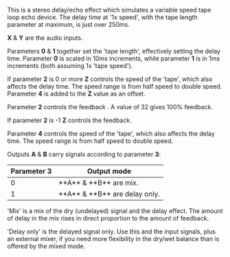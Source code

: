 
This is a stereo delay/echo effect which simulates a variable speed tape loop echo device. The delay time at '1x speed',
with the tape length parameter at maximum, is just over 250ms.

**X** & **Y** are the audio inputs.

Parameters **0** & **1** together set the 'tape length', effectively setting the delay time. Parameter **0** is scaled in 10ms
increments, while parameter **1** is in 1ms increments (both assuming 1x 'tape speed').

If parameter **2** is 0 or more **Z** controls the speed of the 'tape', which also affects the delay time.
The speed range is from half speed to double speed. Parameter **4** is
added to the **Z** value as an offset.

Parameter **2** controls the feedback . A value of 32 gives 100% feedback.

If parameter **2** is -1 **Z** controls the feedback.

Parameter **4** controls the speed of the 'tape', which also affects the
delay time. The speed range is from half speed to double speed.

Outputs **A** & **B** carry signals according to parameter **3**:

<table>
<thead>
<tr class="header">
<th><strong>Parameter 3</strong></th>
<th><strong>Output mode</strong></th>
</tr>
</thead>
<tbody>
<tr class="odd">
<td>0</td>
<td>**A** &amp; **B** are mix.</td>
</tr>
<tr class="even">
<td>1</td>
<td>**A** &amp; **B** are delay only.</td>
</tr>
</tbody>
</table>

'Mix' is a mix of the dry (undelayed) signal and the delay effect. The amount of delay in the mix rises in direct
proportion to the amount of feedback.

'Delay only' is the delayed signal only. Use this and the input signals, plus an external mixer, if you need more
flexibility in the dry/wet balance than is offered by the mixed mode.
